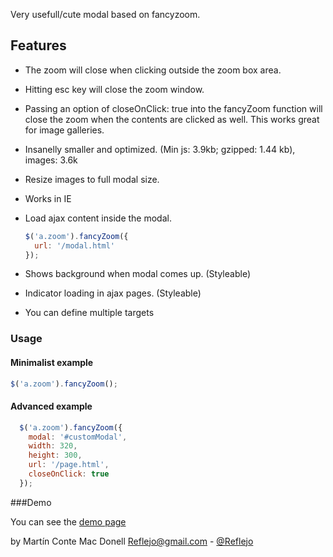 Very usefull/cute modal based on fancyzoom.

## Features

 * The zoom will close when clicking outside the zoom box area.
 * Hitting esc key will close the zoom window.
 * Passing an option of closeOnClick: true into the fancyZoom function will close the zoom when the contents are clicked as well. This works great for image galleries.
 * Insanelly smaller and optimized. (Min js: 3.9kb; gzipped: 1.44 kb), images: 3.6k
 * Resize images to full modal size.
 * Works in IE
 * Load ajax content inside the modal.
	```javascript
	$('a.zoom').fancyZoom({
	  url: '/modal.html'
	});
	```

 * Shows background when modal comes up. (Styleable)
 * Indicator loading in ajax pages. (Styleable)
 * You can define multiple targets

### Usage
#### Minimalist example

```javascript
$('a.zoom').fancyZoom();
```

#### Advanced example
```javascript
  $('a.zoom').fancyZoom({
    modal: '#customModal',
    width: 320,
    height: 300,
    url: '/page.html',
    closeOnClick: true   
  });
```

###Demo

You can see the [demo page](http://reflejo.github.com/fancyzoomng/)

by Martín Conte Mac Donell <Reflejo@gmail.com> - [@Reflejo](https://twitter.com/reflejo)